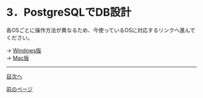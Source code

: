# 3．PostgreSQLでDB設計

各OSごとに操作方法が異なるため、今使っているOSに対応するリンクへ進んでください。  

-> [Windows版](https://github.com/122yuuki/SDP_DB/edit/main/Section_2/section_2-5_w1.md)  
-> [Mac版](https://github.com/122yuuki/SDP_DB/edit/main/Section_2/section_2-5_m1.md)

___
[目次へ](https://github.com/122yuuki/SDP_DB/blob/main/README.md)

[前のページ](https://github.com/122yuuki/SDP_DB/blob/main/Section_2/section_2-3.md)
